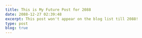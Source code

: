 ```yaml
---
title: This is My Future Post for 2088
date: 2088-12-27 02:39:48
excerpt: This post won't appear on the blog list till 2088!
type: post
blog: true
---
```





